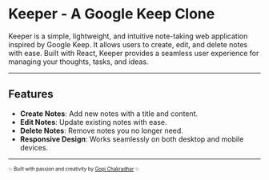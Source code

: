 # Keeper - A Google Keep Clone

Keeper is a simple, lightweight, and intuitive note-taking web application inspired by Google Keep. It allows users to create, edit, and delete notes with ease. Built with React, Keeper provides a seamless user experience for managing your thoughts, tasks, and ideas.

---

## Features

- **Create Notes**: Add new notes with a title and content.
- **Edit Notes**: Update existing notes with ease.
- **Delete Notes**: Remove notes you no longer need.
- **Responsive Design**: Works seamlessly on both desktop and mobile devices.

---

<sub><sup>✨ Built with passion and creativity by [Gopi Chakradhar](https://gopi-chakradhar.vercel.app/) ✨</sup></sub>
